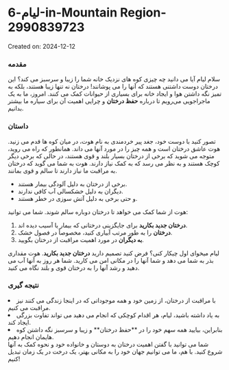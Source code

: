 # لیام-6-in-Mountain Region-2990839723

Created on: 2024-12-12

### مقدمه
سلام لیام آیا می دانید چه چیزی کوه های نزدیک خانه شما را زیبا و سرسبز می کند؟ این درختان دوست داشتنی هستند که آنها را می پوشانند! درختان نه تنها زیبا هستند، بلکه به تمیز نگه داشتن هوا و ایجاد خانه برای بسیاری از حیوانات کمک می کنند. امروز، ما به یک ماجراجویی می‌رویم تا درباره **حفظ درختان** و چرایی اهمیت آن برای سیاره ما بیشتر بدانیم.

### داستان
تصور کنید با دوست خود، جغد پیر خردمندی به نام هوت، در میان کوه ها قدم می زنید. هوت عاشق درختان است و همه چیز را در مورد آنها می داند. همانطور که راه می روید، متوجه می شوید که برخی از درختان بسیار بلند و قوی هستند، در حالی که برخی دیگر کوچک هستند و به نظر می رسد که به کمک نیاز دارند. هوت به شما می گوید که درختان به مراقبت ما نیاز دارند تا سالم و قوی بمانند. 
- برخی از درختان به دلیل آلودگی بیمار هستند.
- دیگران به دلیل خشکسالی آب کافی ندارند.
- و حتی برخی به دلیل آتش سوزی در خطر هستند.

هوت از شما کمک می خواهد تا درختان دوباره سالم شوند. شما می توانید:
1. **درختان جدید بکارید** برای جایگزینی درختانی که بیمار یا آسیب دیده اند.
2. **درختان** را به طور مرتب آبیاری کنید، مخصوصاً در فصول خشک.
3. **به دیگران** در مورد اهمیت مراقبت از درختان بگویید.

لیام میخوای اول چیکار کنی؟ 
فرض کنید تصمیم دارید **درختان جدید بکارید**. هوت مقداری بذر به شما می دهد و شما آنها را در مکانی امن می کارید. شما هر روز به آنها آب می دهید و رشد آنها را به درختان قوی و بلند نگاه می کنید.

### نتیجه گیری
<li>با مراقبت از درختان، از زمین خود و همه موجوداتی که در اینجا زندگی می کنند نیز مراقبت می کنیم.</li>
<li>به یاد داشته باشید، لیام، هر اقدام کوچکی که انجام می دهید می تواند تفاوت بزرگی ایجاد کند.</li>
<li>بنابراین، بیایید همه سهم خود را در **حفظ درختان** و زیبا و سرسبز نگه داشتن کوه هایمان انجام دهیم.</li>
شما می توانید با گفتن اهمیت درختان به دوستان و خانواده خود و نحوه کمک به آنها شروع کنید. با هم، ما می توانیم جهان خود را به مکانی بهتر، یک درخت در یک زمان تبدیل کنیم!